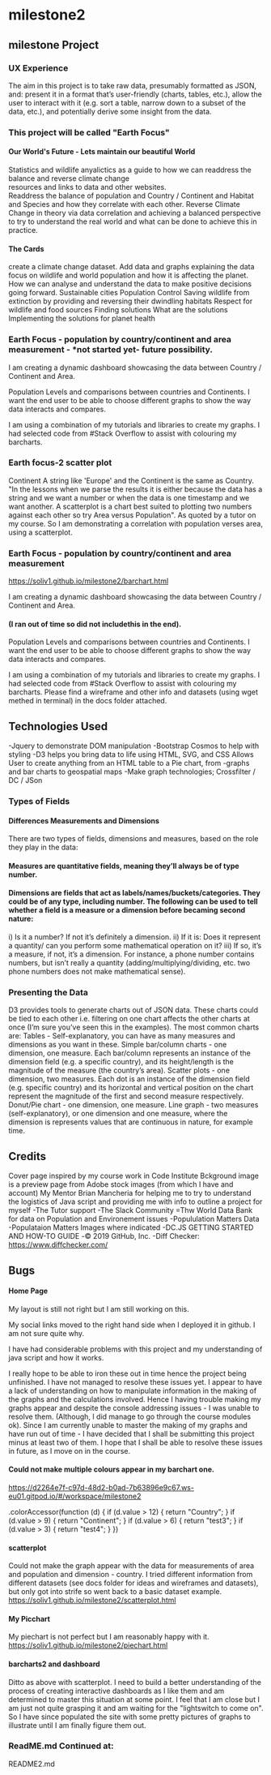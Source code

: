 # milestone2
## milestone Project 

### UX Experience
The aim in this project is to take raw data, presumably formatted as JSON, and:
present it in a format thatʼs user-friendly (charts, tables, etc.), allow the user to interact with it (e.g. sort a table, narrow down to a subset of the data, etc.), and potentially derive some insight from the data.

### This project will be called "Earth Focus"

#### Our World's Future - Lets maintain our beautiful World 
Statistics and wildlife anyalictics as a guide to how we can readdress the balance and reverse climate change  
resources and links to data and other websites.  
Readdress the balance of population and  Country / Continent and Habitat and Species and how they correlate with each other.
Reverse Climate Change in theory via data correlation and achieving a balanced perspective to try to understand the real world and what can be done to achieve this in practice.

#### The Cards
create a climate change dataset.
Add data and graphs explaining the data
focus on wildlife and world population and how it is affecting the planet. How we can analyse and understand the data to make positive decisions going forward.
Sustainable cities
Population Control
Saving wildlife from extinction 
by providing and reversing  their dwindling habitats
Respect for wildlife and food sources
Finding solutions 
What are the solutions
Implementing the solutions for planet health

### Earth Focus - population by country/continent and area measurement - *not started yet- future possibility.
I am creating a dynamic dashboard showcasing the data between Country / Continent and Area.

Population Levels and comparisons between countries and Continents. I want the end user to be able to choose different graphs to show the way data interacts and compares.

I am using a combination of my tutorials and libraries to create my graphs. I had selected code from #Stack Overflow to assist with colouring my barcharts.

### Earth focus-2 scatter plot
Continent A string like 'Europe' and the Continent is the same as Country. "In the lessons when we parse the results it is either because the data has a string and we want a number or when the data is one timestamp and we want another. A scatterplot is a chart best suited to plotting two numbers against each other so try Area versus Population". As quoted by a tutor on my course. So I am demonstrating a correlation with population verses area, using a scatterplot.


### Earth Focus - population by country/continent and area measurement
https://soliv1.github.io/milestone2/barchart.html

I am creating a dynamic dashboard showcasing the data between Country / Continent and Area.  
#### (I ran out of time so did not includethis in the end).  

Population Levels and comparisons between countries and Continents. I want the end user to be able to choose different graphs to show the way data interacts and compares.

I am using a combination of my tutorials and libraries to create my graphs. I had selected code from #Stack Overflow to assist with colouring my barcharts.
Please find a wireframe and other info and datasets (using wget methed in terminal) in the docs folder attached.

## Technologies Used
-Jquery to demonstrate DOM manipulation
-Bootstrap Cosmos to help with styling 
-D3 helps you bring data to life using HTML, SVG, and CSS    Allows User to create anything from an HTML table to a Pie chart, from -graphs and bar charts to geospatial maps 
-Make graph technologies; Crossfilter / DC / JSon

### Types of Fields
#### Differences Measurements and Dimensions
There are two types of fields, dimensions and measures, based on the role they play in the data: 
#### Measures are quantitative fields,  meaning theyʼll always be of type number. 
#### Dimensions are fields that act as labels/names/buckets/categories. They could be of any type, including number.   The following  can be used to tell whether a field is a measure or a dimension before becaming second nature: 
i) Is it a number? If not itʼs definitely a dimension. 
ii) If it is: Does it represent a quantity/ can you perform some mathematical operation on it? 
iii) If so, itʼs a measure, if not, itʼs a dimension. For instance, a phone number contains numbers, but isnʼt really a quantity (adding/multiplying/dividing, etc. two phone numbers does not make mathematical sense).

### Presenting the Data
D3 provides tools to generate charts out of JSON data. These charts could be tied to each other i.e. filtering on one chart affects the other charts at once (Iʼm sure youʼve seen this in the examples). The most common charts are:
Tables - Self-explanatory, you can have as many measures and dimensions as you want in these. Simple bar/column charts - one dimension, one measure. Each bar/column represents an instance of the dimension field (e.g. a specific country), and its height/length is the magnitude of the measure (the countryʼs area). Scatter plots - one dimension, two measures. Each dot is an instance of the dimension field (e.g. specific country) and its horizontal and vertical position on the chart represent the magnitude of the first and second measure respectively. Donut/Pie chart - one dimension, one measure.  Line graph - two measures (self-explanatory), or one dimension and one measure, where the dimension is represents values that are continuous in nature, for example time.

## Credits
Cover page inspired by my course work in Code Institute
Bckground image is a preview page from Adobe stock images (from which I have and account)
My Mentor Brian Mancheria for helping me to try to understand the logistics of Java script and providing me with info to outline a project for myself
-The Tutor support
-The Slack Community
=Thw World Data Bank for data on Population and Environement issues
-Popululation Matters Data 
-Populataion Matters Images where indicated
-DC.JS GETTING STARTED AND HOW-TO GUIDE
-© 2019 GitHub, Inc.
-Diff Checker: https://www.diffchecker.com/

## Bugs
#### Home Page
My layout is still not right but I am still working on this. 

My social links moved to the right hand side when I deployed it in github.  I am not sure quite why.

I have had considerable problems with this project and my understanding of java script and how it works.

I really hope to be able to iron these out in time hence the project being unfinished.  I have not managed to resolve these issues yet.
I appear to have a lack of understanding on how to manipulate information in the making of the graphs and the calculations involved. Hence I having trouble making my graphs appear and despite the console addressing issues - I was unable to resolve them.
(Although, I did manage to go through the course modules ok).
Since I am currently  unable to master the making of my graphs and have run out of time - I have decided that I shall be submitting this project minus at least two of them.  I hope that I shall be able to resolve these issues in future, as I move on in the course.

#### Could not make multiple colours appear in my barchart one.

https://d2264e7f-c97d-48d2-b0ad-7b63896e9c67.ws-eu01.gitpod.io/#/workspace/milestone2

.colorAccessor(function (d) {
            if (d.value > 12)   {
                return "Country";
            }
             if (d.value > 9)   {
                return "Continent";
            }
             if (d.value > 6)   {
                return "test3";
            }
             if (d.value > 3)   {
                return "test4";
            }
        })
#### scatterplot
Could not make the graph appear with the data for measurements of area and population and dimension - country.  I tried different information from different datasets (see docs folder for ideas and wireframes and datasets), but only got into strife so went back to a basic dataset example.
https://soliv1.github.io/milestone2/scatterplot.html

#### My Picchart
My piechart is not perfect but I am reasonably happy with it.
https://soliv1.github.io/milestone2/piechart.html


#### barcharts2 and dashboard 
Ditto as above with scatterplot.  I need to build a better understanding of the process of creating interactive dashboards as I like them and am determined to master this situation at some point.  I feel that I am close but I am just not quite grasping it and am waiting for the "lightswitch to come on".  So I have since populated the site with some pretty pictures of graphs to illustrate until I am finally figure them out.  
### ReadME.md Continued at:
README2.md
